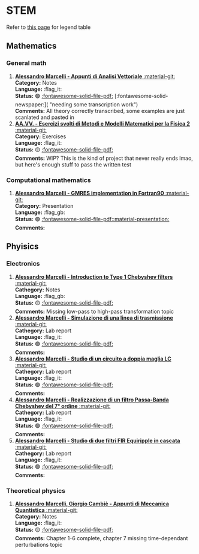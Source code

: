 # STEM

Refer to [this page](https://free-open-source-learning.github.io/fosl-site/legend/) for legend table

## Mathematics

### General math

 1. [**Alessandro Marcelli - Appunti di Analisi Vettoriale** :material-git:](https://github.com/Free-Open-Source-Learning/analisi-vettoriale "Git repo")   
     **Category:** Notes  
     **Language:** :flag_it:  
     **Status:** :green_circle: [:fontawesome-solid-file-pdf:](https://github.com/Free-Open-Source-Learning/analisi-vettoriale/blob/main/analisi_vettoriale.pdf "PDF available") [:fontawesome-solid-newspaper:]( "needing some transcription work")  
     **Comments:** All theory correctly transcribed, some examples are just scanlated and pasted in  
 2. [**AA.VV. - Esercizi svolti di Metodi e Modelli Matematici per la Fisica 2** :material-git:  ](https://lmao.damettere/repo "Git repo")  
     **Category:** Exercises  
     **Language:** :flag_it:  
     **Status:** :yellow_circle: [:fontawesome-solid-file-pdf:](https://lmao.damettere/doc.pdf "PDF available")  
     **Comments:** WIP? This is the kind of project that never really ends lmao, but here's enough stuff to pass the written test

### Computational mathematics 

1. [**Alessandro Marcelli - GMRES implementation in Fortran90** :material-git:](https://github.com/Free-Open-Source-Learning/GMRES-presentation "Git repo")  
     **Category:** Presentation  
     **Language:** :flag_gb:  
     **Status:** :green_circle: [:fontawesome-solid-file-pdf:](https://github.com/Free-Open-Source-Learning/GMRES-presentation/blob/main/gmres.pdf "PDF available")[:material-presentation:](https://github.com/Free-Open-Source-Learning/GMRES-presentation/blob/main/gmres.odp "ODT available")  
     **Comments:**

## Phyisics

### Electronics

 1. [**Alessandro Marcelli - Introduction to Type 1 Chebyshev filters** :material-git:  ](https://lmao.damettere/repo "Git repo")  
     **Cathegory:** Notes  
     **Language:** :flag_gb:  
     **Status:** :yellow_circle:  [:fontawesome-solid-file-pdf:](https://lmao.damettere/doc.pdf "PDF available")  
     **Comments:** Missing low-pass to high-pass transformation topic
 2. [**Alessandro Marcelli - Simulazione di una linea di trasmissione** :material-git:](https://lmao.damettere/repo "Git repo")  
     **Cathegory:** Lab report  
     **Language:** :flag_it:  
     **Status:** :green_circle:  [:fontawesome-solid-file-pdf:](https://lmao.damettere/doc.pdf "PDF available")  
     **Comments:** 
 3. [**Alessandro Marcelli - Studio di un circuito a doppia maglia LC** :material-git:](https://lmao.damettere/repo "Git repo")  
     **Cathegory:** Lab report  
     **Language:** :flag_it:  
     **Status:** :green_circle:  [:fontawesome-solid-file-pdf:](https://lmao.damettere/doc.pdf "PDF available")  
     **Comments:** 
 4. [**Alessandro Marcelli - Realizzazione di un filtro Passa-Banda Chebyshev del 7° ordine** :material-git:](https://lmao.damettere/repo "Git repo")  
     **Cathegory:** Lab report  
     **Language:** :flag_it:  
     **Status:** :green_circle:  [:fontawesome-solid-file-pdf:](https://lmao.damettere/doc.pdf "PDF available")  
     **Comments:** 
 5. [**Alessandro Marcelli - Studio di due filtri FIR Equiripple in cascata** :material-git:](https://lmao.damettere/repo "Git repo")  
     **Cathegory:** Lab report  
     **Language:** :flag_it:  
     **Status:** :green_circle:  [:fontawesome-solid-file-pdf:](https://lmao.damettere/doc.pdf "PDF available")  
     **Comments:** 

### Theoretical physics

 1. [**Alessandro Marcelli, Giorgio Cambiè - Appunti di Meccanica Quantistica** :material-git:  ](https://github.com/Free-Open-Source-Learning/quantum-mechanics "Git repo")  
     **Category:** Notes  
     **Language:** :flag_it:  
     **Status:** :yellow_circle:  [:fontawesome-solid-file-pdf:](https://github.com/Free-Open-Source-Learning/quantum-mechanics/blob/main/meccanica_quantistica.pdf "PDF available")  
     **Comments:** Chapter 1-6 complete, chapter 7 missing time-dependant perturbations topic


